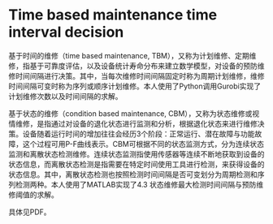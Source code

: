 # Time based maintenance time interval decision
基于时间的维修（time based maintenance, TBM），又称为计划维修、定期维修，指基于可靠度评估，以及设备统计寿命分布来建立数学模型，对设备的预防维修时间间隔进行决策。其中，当每次维修时间间隔固定时称为周期计划维修，维修时间间隔可变时称为序列或顺序计划维修。本人使用了Python调用Gurobi实现了计划维修次数以及时间间隔的求解。

基于状态的维修（condition based maintenance, CBM），又称为状态维修或视情维修，是指通过对设备的退化状态进行监测和分析，根据退化状态来进行维修决策。设备随着运行时间的增加往往会经历3个阶段：正常运行、潜在故障与功能故障，这个过程可用P-F曲线表示。CBM可根据不同的状态监测方式，分为连续状态监测和离散状态检测维修。连续状态监测指使用传感器等连续不断地获取到设备的状态信息，而离散状态检测是指需要在特定时间使用工具进行检测，来获得设备的状态信息。其中，离散状态检测也按照检测时间间隔是否可变划分为周期检测和序列检测两种。本人使用了MATLAB实现了4.3 状态维修最大检测时间间隔与预防维修阈值的求解。

具体见PDF。
